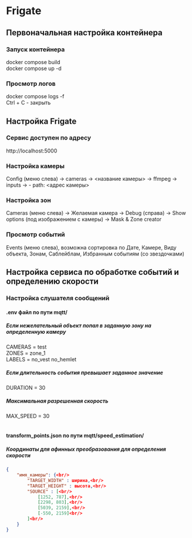 # Frigate

## Первоначальная настройка контейнера

### Запуск контейнера
docker compose build <br/>
docker compose up -d

### Просмотр логов
docker compose logs -f <br/>
Ctrl + C - закрыть

## Настройка Frigate

### Сервис доступен по адресу
http://localhost:5000

### Настройка камеры
Config (меню слева) -> cameras -> <название камеры> -> ffmpeg -> inputs -> - path: <адрес камеры>

### Настройка зон
Cameras (меню слева) -> Желаемая камера -> Debug (справа) -> Show options (под изображением с камеры) -> Mask & Zone creator

### Просмотр событий
Events (меню слева), возможна сортировка по Дате, Камере, Виду объекта, Зонам, Саблейблам, Избранным событиям (со звездочками)

## Настройка сервиса по обработке событий и определению скорости

### Настройка слушателя сообщений
#### .env файл по пути mqtt/
##### Если нежелательный объект попал в заданную зону на определенную камеру
CAMERAS = test <br/>
ZONES = zone_1 <br/>
LABELS = no_vest no_hemlet <br/>
##### Если длительность события превышает заданное значение
DURATION = 30 <br/>
##### Максимальная разрешенная скорость
MAX_SPEED = 30 <br/><br/>

#### transform_points.json по пути mqtt/speed_estimation/
##### Координаты для афинных преобразования для определения скорости
```json
{
    "имя_камеры": {<br/>
        "TARGET_WIDTH" : ширина,<br/>
        "TARGET_HEIGHT" : высота,<br/>
        "SOURCE" : [<br/>
            [1252, 787],<br/>
            [2298, 803],<br/>
            [5039, 2159],<br/>
            [-550, 2159]<br/>
        ]<br/>
    }
}